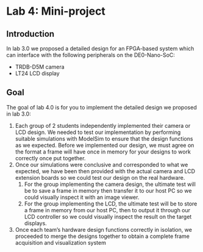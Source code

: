 # Lab 4: Mini-project

## Introduction

In lab 3.0 we proposed a detailed design for an FPGA-based system which can interface with the
following peripherals on the DE0-Nano-SoC:

- TRDB-D5M camera
- LT24 LCD display

## Goal

The goal of lab 4.0 is for you to implement the detailed design we proposed in lab 3.0:

1. Each group of 2 students independently implemented their camera or LCD design. We
needed to test our implementation by performing suitable simulations with ModelSim to ensure that
the design functions as we expected. Before we implemented our design, we must agree on the format 
a frame will have once in memory for your designs to work correctly once put together.
2. Once our simulations were conclusive and corresponded to what we expected, we have been then 
provided with the actual camera and LCD extension boards so we could test our design on the real hardware.
    1. For the group implementing the camera design, the ultimate test will be to save a frame in
memory then transfer it to our host PC so we could visually inspect it with an image viewer.
    2. For the group implementing the LCD, the ultimate test will be to store a
frame in memory from our host PC, then to output it through our LCD controller so
we could visually inspect the result on the target displays.
3. Once each team’s hardware design functions correctly in isolation, we proceeded to merge
the designs together to obtain a complete frame acquisition and visualization system